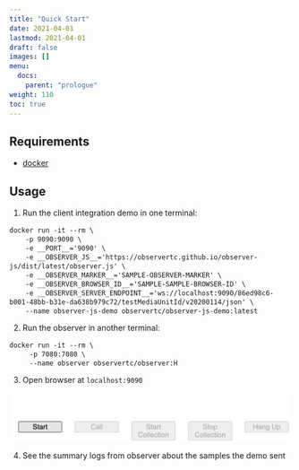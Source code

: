 ```yaml
---
title: "Quick Start"
date: 2021-04-01
lastmod: 2021-04-01
draft: false
images: []
menu:
  docs:
    parent: "prologue"
weight: 110
toc: true
---
```


## Requirements

 * [docker](https://www.docker.com/)

## Usage

1. Run the client integration demo in one terminal:

```shell
docker run -it --rm \
    -p 9090:9090 \
    -e __PORT__='9090' \
    -e __OBSERVER_JS__='https://observertc.github.io/observer-js/dist/latest/observer.js' \
    -e __OBSERVER_MARKER__='SAMPLE-OBSERVER-MARKER' \
    -e __OBSERVER_BROWSER_ID__='SAMPLE-SAMPLE-BROWSER-ID' \
    -e __OBSERVER_SERVER_ENDPOINT__='ws://localhost:9090/86ed98c6-b001-48bb-b31e-da638b979c72/testMediaUnitId/v20200114/json' \
    --name observer-js-demo observertc/observer-js-demo:latest
```

2. Run the observer in another terminal:

```shell
docker run -it --rm \
     -p 7080:7080 \
     --name observer observertc/observer:H
```

3. Open browser at `localhost:9090`

![start the demo](quickstart.gif "Start The Demo")

4. See the summary logs from observer about the samples the demo sent
